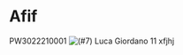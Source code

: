 # Afif
PW3022210001
![(#7) Luca Giordano](https://github.com/AfifAdrianMaulana/Afif/assets/167830947/fd74881c-f946-484e-8221-b744d6e0c5c5)
11
xfjhj
